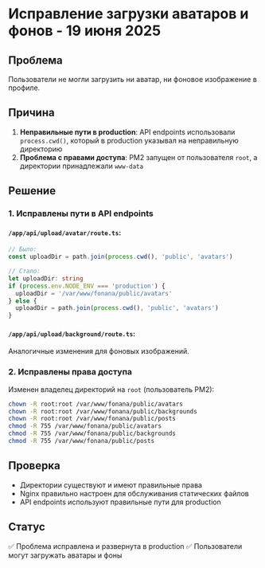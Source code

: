 # Исправление загрузки аватаров и фонов - 19 июня 2025

## Проблема
Пользователи не могли загрузить ни аватар, ни фоновое изображение в профиле.

## Причина
1. **Неправильные пути в production**: API endpoints использовали `process.cwd()`, который в production указывал на неправильную директорию
2. **Проблема с правами доступа**: PM2 запущен от пользователя `root`, а директории принадлежали `www-data`

## Решение

### 1. Исправлены пути в API endpoints

#### `/app/api/upload/avatar/route.ts`:
```typescript
// Было:
const uploadDir = path.join(process.cwd(), 'public', 'avatars')

// Стало:
let uploadDir: string
if (process.env.NODE_ENV === 'production') {
  uploadDir = '/var/www/fonana/public/avatars'
} else {
  uploadDir = path.join(process.cwd(), 'public', 'avatars')
}
```

#### `/app/api/upload/background/route.ts`:
Аналогичные изменения для фоновых изображений.

### 2. Исправлены права доступа

Изменен владелец директорий на `root` (пользователь PM2):
```bash
chown -R root:root /var/www/fonana/public/avatars
chown -R root:root /var/www/fonana/public/backgrounds
chown -R root:root /var/www/fonana/public/posts
chmod -R 755 /var/www/fonana/public/avatars
chmod -R 755 /var/www/fonana/public/backgrounds
chmod -R 755 /var/www/fonana/public/posts
```

## Проверка
- Директории существуют и имеют правильные права
- Nginx правильно настроен для обслуживания статических файлов
- API endpoints используют правильные пути для production

## Статус
✅ Проблема исправлена и развернута в production
✅ Пользователи могут загружать аватары и фоны 